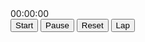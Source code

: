 
<!DOCTYPE html>
<html lang="en">
<head>
    <meta charset="UTF-8">
    <meta name="viewport" content="width=device-width, initial-scale=1.0">
    <link rel="stylesheet" href="style.css">
    <title>Stopwatch</title>
</head>
<body>
    <div class="stopwatch">
        <div id="display">00:00:00</div>
        <div class="controls">
            <button id="start">Start</button>
            <button id="pause">Pause</button>
            <button id="reset">Reset</button>
            <button id="lap">Lap</button>
        </div>
        <div id="laps"></div>
    </div>
    <script src="script.js"></script>
</body>
</html>
